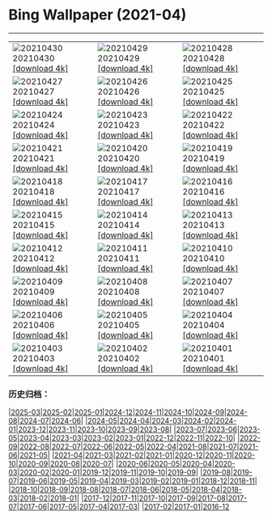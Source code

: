 # Bing Wallpaper (2021-04)
**************

<table><tr><td><img class="wallpaper" src="https://www.bing.com/th?id=OHR.GGTeaGarden_ZH-CN8933043250_1920x1080.jpg" alt="20210430"> 20210430 <a href="https://www.bing.com/th?id=OHR.GGTeaGarden_ZH-CN8933043250_UHD.jpg">[download 4k]</a></td><td><img class="wallpaper" src="https://www.bing.com/th?id=OHR.MontStMich_ZH-CN8844280566_1920x1080.jpg" alt="20210429"> 20210429 <a href="https://www.bing.com/th?id=OHR.MontStMich_ZH-CN8844280566_UHD.jpg">[download 4k]</a></td><td><img class="wallpaper" src="https://www.bing.com/th?id=OHR.Mockhorn_ZH-CN8692203286_1920x1080.jpg" alt="20210428"> 20210428 <a href="https://www.bing.com/th?id=OHR.Mockhorn_ZH-CN8692203286_UHD.jpg">[download 4k]</a></td></tr><tr><td><img class="wallpaper" src="https://www.bing.com/th?id=OHR.GannetsSaltee_ZH-CN8581602122_1920x1080.jpg" alt="20210427"> 20210427 <a href="https://www.bing.com/th?id=OHR.GannetsSaltee_ZH-CN8581602122_UHD.jpg">[download 4k]</a></td><td><img class="wallpaper" src="https://www.bing.com/th?id=OHR.PrairieCrocus_ZH-CN8496150014_1920x1080.jpg" alt="20210426"> 20210426 <a href="https://www.bing.com/th?id=OHR.PrairieCrocus_ZH-CN8496150014_UHD.jpg">[download 4k]</a></td><td><img class="wallpaper" src="https://www.bing.com/th?id=OHR.Wensleydale_ZH-CN8417818046_1920x1080.jpg" alt="20210425"> 20210425 <a href="https://www.bing.com/th?id=OHR.Wensleydale_ZH-CN8417818046_UHD.jpg">[download 4k]</a></td></tr><tr><td><img class="wallpaper" src="https://www.bing.com/th?id=OHR.AdelieDiving_ZH-CN8185853655_1920x1080.jpg" alt="20210424"> 20210424 <a href="https://www.bing.com/th?id=OHR.AdelieDiving_ZH-CN8185853655_UHD.jpg">[download 4k]</a></td><td><img class="wallpaper" src="https://www.bing.com/th?id=OHR.ChollaGarden_ZH-CN8015525891_1920x1080.jpg" alt="20210423"> 20210423 <a href="https://www.bing.com/th?id=OHR.ChollaGarden_ZH-CN8015525891_UHD.jpg">[download 4k]</a></td><td><img class="wallpaper" src="https://www.bing.com/th?id=OHR.MossyCanyon_ZH-CN7931722740_1920x1080.jpg" alt="20210422"> 20210422 <a href="https://www.bing.com/th?id=OHR.MossyCanyon_ZH-CN7931722740_UHD.jpg">[download 4k]</a></td></tr><tr><td><img class="wallpaper" src="https://www.bing.com/th?id=OHR.MississippiRiver_ZH-CN5718433026_1920x1080.jpg" alt="20210421"> 20210421 <a href="https://www.bing.com/th?id=OHR.MississippiRiver_ZH-CN5718433026_UHD.jpg">[download 4k]</a></td><td><img class="wallpaper" src="https://www.bing.com/th?id=OHR.SaoJorgeMadeira_ZH-CN7428897971_1920x1080.jpg" alt="20210420"> 20210420 <a href="https://www.bing.com/th?id=OHR.SaoJorgeMadeira_ZH-CN7428897971_UHD.jpg">[download 4k]</a></td><td><img class="wallpaper" src="https://www.bing.com/th?id=OHR.Ceking_ZH-CN7314711047_1920x1080.jpg" alt="20210419"> 20210419 <a href="https://www.bing.com/th?id=OHR.Ceking_ZH-CN7314711047_UHD.jpg">[download 4k]</a></td></tr><tr><td><img class="wallpaper" src="https://www.bing.com/th?id=OHR.Mobula_ZH-CN7830551038_1920x1080.jpg" alt="20210418"> 20210418 <a href="https://www.bing.com/th?id=OHR.Mobula_ZH-CN7830551038_UHD.jpg">[download 4k]</a></td><td><img class="wallpaper" src="https://www.bing.com/th?id=OHR.MontalbanoElicona_ZH-CN7061762890_1920x1080.jpg" alt="20210417"> 20210417 <a href="https://www.bing.com/th?id=OHR.MontalbanoElicona_ZH-CN7061762890_UHD.jpg">[download 4k]</a></td><td><img class="wallpaper" src="https://www.bing.com/th?id=OHR.NewRiverGorge_ZH-CN6951411872_1920x1080.jpg" alt="20210416"> 20210416 <a href="https://www.bing.com/th?id=OHR.NewRiverGorge_ZH-CN6951411872_UHD.jpg">[download 4k]</a></td></tr><tr><td><img class="wallpaper" src="https://www.bing.com/th?id=OHR.FlowerTown_ZH-CN6364330124_1920x1080.jpg" alt="20210415"> 20210415 <a href="https://www.bing.com/th?id=OHR.FlowerTown_ZH-CN6364330124_UHD.jpg">[download 4k]</a></td><td><img class="wallpaper" src="https://www.bing.com/th?id=OHR.AlbertaTrunks_ZH-CN6124025876_1920x1080.jpg" alt="20210414"> 20210414 <a href="https://www.bing.com/th?id=OHR.AlbertaTrunks_ZH-CN6124025876_UHD.jpg">[download 4k]</a></td><td><img class="wallpaper" src="https://www.bing.com/th?id=OHR.CarrizoPlain_ZH-CN5933565493_1920x1080.jpg" alt="20210413"> 20210413 <a href="https://www.bing.com/th?id=OHR.CarrizoPlain_ZH-CN5933565493_UHD.jpg">[download 4k]</a></td></tr><tr><td><img class="wallpaper" src="https://www.bing.com/th?id=OHR.WatPhraSiSanphet_ZH-CN5830557189_1920x1080.jpg" alt="20210412"> 20210412 <a href="https://www.bing.com/th?id=OHR.WatPhraSiSanphet_ZH-CN5830557189_UHD.jpg">[download 4k]</a></td><td><img class="wallpaper" src="https://www.bing.com/th?id=OHR.YurisNight_ZH-CN5738817931_1920x1080.jpg" alt="20210411"> 20210411 <a href="https://www.bing.com/th?id=OHR.YurisNight_ZH-CN5738817931_UHD.jpg">[download 4k]</a></td><td><img class="wallpaper" src="https://www.bing.com/th?id=OHR.YoshinoyamaSpring_ZH-CN5545606722_1920x1080.jpg" alt="20210410"> 20210410 <a href="https://www.bing.com/th?id=OHR.YoshinoyamaSpring_ZH-CN5545606722_UHD.jpg">[download 4k]</a></td></tr><tr><td><img class="wallpaper" src="https://www.bing.com/th?id=OHR.SiblingBears_ZH-CN5349441901_1920x1080.jpg" alt="20210409"> 20210409 <a href="https://www.bing.com/th?id=OHR.SiblingBears_ZH-CN5349441901_UHD.jpg">[download 4k]</a></td><td><img class="wallpaper" src="https://www.bing.com/th?id=OHR.HovenweepDarkSky_ZH-CN5264718531_1920x1080.jpg" alt="20210408"> 20210408 <a href="https://www.bing.com/th?id=OHR.HovenweepDarkSky_ZH-CN5264718531_UHD.jpg">[download 4k]</a></td><td><img class="wallpaper" src="https://www.bing.com/th?id=OHR.TetraoTetrix_ZH-CN3813461274_1920x1080.jpg" alt="20210407"> 20210407 <a href="https://www.bing.com/th?id=OHR.TetraoTetrix_ZH-CN3813461274_UHD.jpg">[download 4k]</a></td></tr><tr><td><img class="wallpaper" src="https://www.bing.com/th?id=OHR.WillowNewGrowth_ZH-CN3104122677_1920x1080.jpg" alt="20210406"> 20210406 <a href="https://www.bing.com/th?id=OHR.WillowNewGrowth_ZH-CN3104122677_UHD.jpg">[download 4k]</a></td><td><img class="wallpaper" src="https://www.bing.com/th?id=OHR.Olympics125_ZH-CN3521721828_1920x1080.jpg" alt="20210405"> 20210405 <a href="https://www.bing.com/th?id=OHR.Olympics125_ZH-CN3521721828_UHD.jpg">[download 4k]</a></td><td><img class="wallpaper" src="https://www.bing.com/th?id=OHR.SautduBrot_ZH-CN3361866139_1920x1080.jpg" alt="20210404"> 20210404 <a href="https://www.bing.com/th?id=OHR.SautduBrot_ZH-CN3361866139_UHD.jpg">[download 4k]</a></td></tr><tr><td><img class="wallpaper" src="https://www.bing.com/th?id=OHR.Qingming2021_ZH-CN6154314555_1920x1080.jpg" alt="20210403"> 20210403 <a href="https://www.bing.com/th?id=OHR.Qingming2021_ZH-CN6154314555_UHD.jpg">[download 4k]</a></td><td><img class="wallpaper" src="https://www.bing.com/th?id=OHR.AnivaLighthouse_ZH-CN3021410274_1920x1080.jpg" alt="20210402"> 20210402 <a href="https://www.bing.com/th?id=OHR.AnivaLighthouse_ZH-CN3021410274_UHD.jpg">[download 4k]</a></td><td><img class="wallpaper" src="https://www.bing.com/th?id=OHR.BrazilSandDunes_ZH-CN2924749051_1920x1080.jpg" alt="20210401"> 20210401 <a href="https://www.bing.com/th?id=OHR.BrazilSandDunes_ZH-CN2924749051_UHD.jpg">[download 4k]</a></td></tr></table>

### 历史归档：

|[2025-03](/../2025-03/2025-03.md)|[2025-02](/../2025-02/2025-02.md)|[2025-01](/../2025-01/2025-01.md)|[2024-12](/../2024-12/2024-12.md)|[2024-11](/../2024-11/2024-11.md)|[2024-10](/../2024-10/2024-10.md)|[2024-09](/../2024-09/2024-09.md)|[2024-08](/../2024-08/2024-08.md)|[2024-07](/../2024-07/2024-07.md)|[2024-06](/../2024-06/2024-06.md)|
|[2024-05](/../2024-05/2024-05.md)|[2024-04](/../2024-04/2024-04.md)|[2024-03](/../2024-03/2024-03.md)|[2024-02](/../2024-02/2024-02.md)|[2024-01](/../2024-01/2024-01.md)|[2023-12](/../2023-12/2023-12.md)|[2023-11](/../2023-11/2023-11.md)|[2023-10](/../2023-10/2023-10.md)|[2023-09](/../2023-09/2023-09.md)|[2023-08](/../2023-08/2023-08.md)|
|[2023-07](/../2023-07/2023-07.md)|[2023-06](/../2023-06/2023-06.md)|[2023-05](/../2023-05/2023-05.md)|[2023-04](/../2023-04/2023-04.md)|[2023-03](/../2023-03/2023-03.md)|[2023-02](/../2023-02/2023-02.md)|[2023-01](/../2023-01/2023-01.md)|[2022-12](/../2022-12/2022-12.md)|[2022-11](/../2022-11/2022-11.md)|[2022-10](/../2022-10/2022-10.md)|
|[2022-09](/../2022-09/2022-09.md)|[2022-08](/../2022-08/2022-08.md)|[2022-07](/../2022-07/2022-07.md)|[2022-06](/../2022-06/2022-06.md)|[2022-05](/../2022-05/2022-05.md)|[2022-04](/../2022-04/2022-04.md)|[2021-08](/../2021-08/2021-08.md)|[2021-07](/../2021-07/2021-07.md)|[2021-06](/../2021-06/2021-06.md)|[2021-05](/../2021-05/2021-05.md)|
|[2021-04](/2021-04.md)|[2021-03](/../2021-03/2021-03.md)|[2021-02](/../2021-02/2021-02.md)|[2021-01](/../2021-01/2021-01.md)|[2020-12](/../2020-12/2020-12.md)|[2020-11](/../2020-11/2020-11.md)|[2020-10](/../2020-10/2020-10.md)|[2020-09](/../2020-09/2020-09.md)|[2020-08](/../2020-08/2020-08.md)|[2020-07](/../2020-07/2020-07.md)|
|[2020-06](/../2020-06/2020-06.md)|[2020-05](/../2020-05/2020-05.md)|[2020-04](/../2020-04/2020-04.md)|[2020-03](/../2020-03/2020-03.md)|[2020-02](/../2020-02/2020-02.md)|[2020-01](/../2020-01/2020-01.md)|[2019-12](/../2019-12/2019-12.md)|[2019-11](/../2019-11/2019-11.md)|[2019-10](/../2019-10/2019-10.md)|[2019-09](/../2019-09/2019-09.md)|
|[2019-08](/../2019-08/2019-08.md)|[2019-07](/../2019-07/2019-07.md)|[2019-06](/../2019-06/2019-06.md)|[2019-05](/../2019-05/2019-05.md)|[2019-04](/../2019-04/2019-04.md)|[2019-03](/../2019-03/2019-03.md)|[2019-02](/../2019-02/2019-02.md)|[2019-01](/../2019-01/2019-01.md)|[2018-12](/../2018-12/2018-12.md)|[2018-11](/../2018-11/2018-11.md)|
|[2018-10](/../2018-10/2018-10.md)|[2018-09](/../2018-09/2018-09.md)|[2018-08](/../2018-08/2018-08.md)|[2018-07](/../2018-07/2018-07.md)|[2018-06](/../2018-06/2018-06.md)|[2018-05](/../2018-05/2018-05.md)|[2018-04](/../2018-04/2018-04.md)|[2018-03](/../2018-03/2018-03.md)|[2018-02](/../2018-02/2018-02.md)|[2018-01](/../2018-01/2018-01.md)|
|[2017-12](/../2017-12/2017-12.md)|[2017-11](/../2017-11/2017-11.md)|[2017-10](/../2017-10/2017-10.md)|[2017-09](/../2017-09/2017-09.md)|[2017-08](/../2017-08/2017-08.md)|[2017-07](/../2017-07/2017-07.md)|[2017-06](/../2017-06/2017-06.md)|[2017-05](/../2017-05/2017-05.md)|[2017-04](/../2017-04/2017-04.md)|[2017-03](/../2017-03/2017-03.md)|
|[2017-02](/../2017-02/2017-02.md)|[2017-01](/../2017-01/2017-01.md)|[2016-12](/../2016-12/2016-12.md)